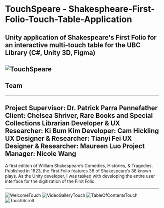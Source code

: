# TouchSpeare - Shakespheare-First-Folio-Touch-Table-Application
Unity application of Shakespeare's First Folio for an interactive multi-touch table for the UBC Library (C#, Unity 3D, Figma)
---
![TouchSpeare](https://github.com/kibum-j-kim/Shakespheare-First-Folio-Touch-Table-Application/assets/156856966/cfb2d5cf-8cc8-4312-80e7-b2ae2f0ec917)
---

## Team
---
Project Supervisor: Dr. Patrick Parra Pennefather
Client: Chelsea Shriver, Rare Books and Special Collections Librarian
Developer & UX Researcher: Ki Bum Kim
Developer: Cam Hickling
UX Designer & Researcher: Tianyi Fei
UX Designer & Researcher: Maureen Luo
Project Manager: Nicole Wang
---

A first edition of William Shakespeare’s Comedies, Histories, & Tragedies. Published in 1623, the First Folio features 36 of Shakespeare’s 38 known plays.
As the Unity developer, I was tasked with developing the entire user interface for the digitization of the First Folio.

---

![WelcomeTouch](https://github.com/kibum-j-kim/Shakespheare-First-Folio-Touch-Table-Application/assets/156856966/61457dca-6715-4836-bcc7-217ac8b26d33)
![VideoGalleryTouch](https://github.com/kibum-j-kim/Shakespheare-First-Folio-Touch-Table-Application/assets/156856966/89efe97a-9390-4529-bd3d-58f00a7715be)
![TableOfContentsTouch](https://github.com/kibum-j-kim/Shakespheare-First-Folio-Touch-Table-Application/assets/156856966/8c85cbd5-bd81-460f-a5ca-aa914a98bd71)
![TouchScroll](https://github.com/kibum-j-kim/Shakespheare-First-Folio-Touch-Table-Application/assets/156856966/674884db-7ee6-49c2-93d3-e3f95500cb45)
